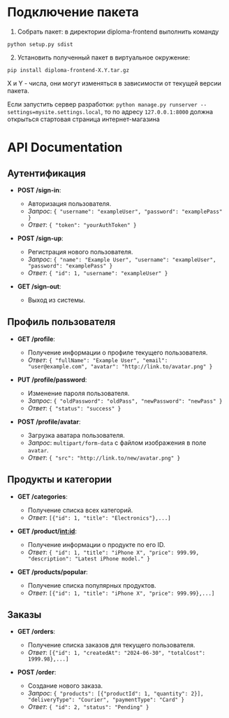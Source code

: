 # Подключение пакета
1. Собрать пакет: в директории diploma-frontend выполнить команду 
```
python setup.py sdist
```
2. Установить полученный пакет в виртуальное окружение:

```
pip install diploma-frontend-X.Y.tar.gz
```

X и Y - числа, они могут изменяться в зависимости от текущей версии пакета.

Если запустить сервер разработки: `python manage.py runserver --settings=mysite.settings.local`, то по адресу `127.0.0.1:8000` должна открыться стартовая страница интернет-магазина

# API Documentation

## Аутентификация

- **POST /sign-in**: 
  - Авторизация пользователя.
  - *Запрос*: `{ "username": "exampleUser", "password": "examplePass" }`
  - *Ответ*: `{ "token": "yourAuthToken" }`

- **POST /sign-up**: 
  - Регистрация нового пользователя.
  - *Запрос*: `{ "name": "Example User", "username": "exampleUser", "password": "examplePass" }`
  - *Ответ*: `{ "id": 1, "username": "exampleUser" }`

- **GET /sign-out**: 
  - Выход из системы.

## Профиль пользователя

- **GET /profile**: 
  - Получение информации о профиле текущего пользователя.
  - *Ответ*: `{ "fullName": "Example User", "email": "user@example.com", "avatar": "http://link.to/avatar.png" }`

- **PUT /profile/password**: 
  - Изменение пароля пользователя.
  - *Запрос*: `{ "oldPassword": "oldPass", "newPassword": "newPass" }`
  - *Ответ*: `{ "status": "success" }`

- **POST /profile/avatar**: 
  - Загрузка аватара пользователя.
  - *Запрос*: `multipart/form-data` с файлом изображения в поле `avatar`.
  - *Ответ*: `{ "src": "http://link.to/new/avatar.png" }`

## Продукты и категории

- **GET /categories**: 
  - Получение списка всех категорий.
  - *Ответ*: `[{"id": 1, "title": "Electronics"},...]`

- **GET /product/<int:id>**: 
  - Получение информации о продукте по его ID.
  - *Ответ*: `{ "id": 1, "title": "iPhone X", "price": 999.99, "description": "Latest iPhone model." }`

- **GET /products/popular**: 
  - Получение списка популярных продуктов.
  - *Ответ*: `[{"id": 1, "title": "iPhone X", "price": 999.99},...]`

## Заказы

- **GET /orders**: 
  - Получение списка заказов для текущего пользователя.
  - *Ответ*: `[{"id": 1, "createdAt": "2024-06-30", "totalCost": 1999.98},...]`

- **POST /order**: 
  - Создание нового заказа.
  - *Запрос*: `{ "products": [{"productId": 1, "quantity": 2}], "deliveryType": "Courier", "paymentType": "Card" }`
  - *Ответ*: `{ "id": 2, "status": "Pending" }`